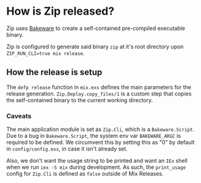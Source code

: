 # How is Zip released?

Zip uses [Bakeware](https://github.com/spawnfest/bakeware) to create a
self-contained pre-compiled executable binary.

Zip is configured to generate said binary `zip` at it's root directory upon `ZIP_RUN_CLI=true mix release`.

## How the release is setup

The `defp release` function in `mix.exs` defines the main parameters for the release generation.
`Zip.Deploy.copy_files/1` is a custom step that copies the self-contained binary to the current
working directory.

### Caveats

The main application module is set as `Zip.Cli`, which is a `Bakeware.Script`.
Due to a bug in `Bakeware.Script`, the system env var `BAKEWARE_ARGC` is required to be defined.
We circumvent this by setting this as "0" by default in `config/config.exs`, in case it isn't already set.

Also, we don't want the usage string to be printed and want an `IEx` shell when we run `iex -S mix` during development.
As such, the `print_usage` config for `Zip.Cli` is defined as `false` outside of Mix Releases.